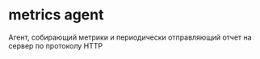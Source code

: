 # metrics agent

Агент, собирающий метрики и периодически отправляющий отчет на сервер по протоколу HTTP
